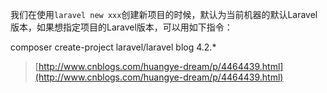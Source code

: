 我们在使用`laravel new xxx`创建新项目的时候，默认为当前机器的默认Laravel版本，如果想指定项目的Laravel版本，可以用如下指令：

composer create-project laravel/laravel blog 4.2.\*

> [http://www.cnblogs.com/huangye-dream/p/4464439.html](http://www.cnblogs.com/huangye-dream/p/4464439.html)



